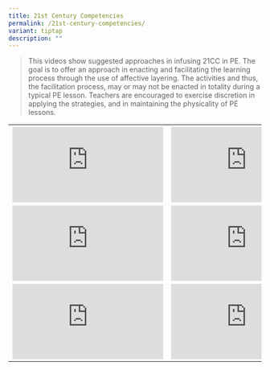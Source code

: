 ```yaml
---
title: 21st Century Competencies
permalink: /21st-century-competencies/
variant: tiptap
description: ""
---
```

<p></p>
<blockquote>
<p>This videos show suggested approaches in infusing 21CC in PE. The goal
is to offer an approach in enacting and facilitating the learning process
through the use of affective layering. The activities and thus, the facilitation
process, may or may not be enacted in totality during a typical PE lesson.
Teachers are encouraged to exercise discretion in applying the strategies,
and in maintaining the physicality of PE lessons.</p>
</blockquote>
<table style="minWidth: 50px">
<colgroup>
<col>
<col>
</colgroup>
<tbody>
<tr>
<th rowspan="1" colspan="1">
<div class="iframe-wrapper">
<iframe allowfullscreen="true" frameborder="0" src="https://www.youtube.com/embed/MbdUJeSRAZM?si=DJ1WVbAR5TZCE1p8"></iframe>
</div>
</th>
<th rowspan="1" colspan="1">
<div class="iframe-wrapper">
<iframe allowfullscreen="true" frameborder="0" src="https://www.youtube.com/embed/MbdUJeSRAZM?si=DJ1WVbAR5TZCE1p8"></iframe>
</div>
</th>
</tr>
<tr>
<td rowspan="1" colspan="1">
<div class="iframe-wrapper">
<iframe allowfullscreen="true" frameborder="0" src="https://www.youtube.com/embed/MbdUJeSRAZM?si=DJ1WVbAR5TZCE1p8"></iframe>
</div>
</td>
<td rowspan="1" colspan="1">
<div class="iframe-wrapper">
<iframe allowfullscreen="true" frameborder="0" src="https://www.youtube.com/embed/MbdUJeSRAZM?si=DJ1WVbAR5TZCE1p8"></iframe>
</div>
</td>
</tr>
<tr>
<td rowspan="1" colspan="1">
<div class="iframe-wrapper">
<iframe allowfullscreen="true" frameborder="0" src="https://www.youtube.com/embed/MbdUJeSRAZM?si=DJ1WVbAR5TZCE1p8"></iframe>
</div>
</td>
<td rowspan="1" colspan="1">
<div class="iframe-wrapper">
<iframe allowfullscreen="true" frameborder="0" src="https://www.youtube.com/embed/MbdUJeSRAZM?si=DJ1WVbAR5TZCE1p8"></iframe>
</div>
</td>
</tr>
</tbody>
</table>
<p></p>